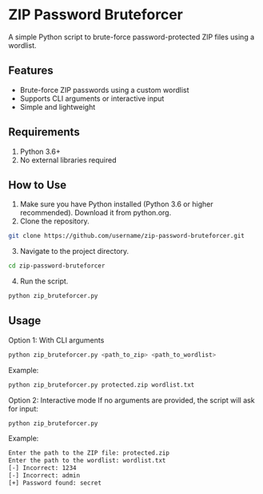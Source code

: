 # ZIP Password Bruteforcer
A simple Python script to brute-force password-protected ZIP files using a wordlist.


## Features
- Brute-force ZIP passwords using a custom wordlist
- Supports CLI arguments or interactive input
- Simple and lightweight

## Requirements
1. Python 3.6+
2. No external libraries required

## How to Use
1. Make sure you have Python installed (Python 3.6 or higher recommended). Download it from python.org.
2. Clone the repository.
```bash
git clone https://github.com/username/zip-password-bruteforcer.git
```

3. Navigate to the project directory.
```bash
cd zip-password-bruteforcer
```

4. Run the script.
```bash
python zip_bruteforcer.py
```

## Usage
Option 1: With CLI arguments
```bash
python zip_bruteforcer.py <path_to_zip> <path_to_wordlist>
```
Example:
```bash
python zip_bruteforcer.py protected.zip wordlist.txt
```

Option 2: Interactive mode
If no arguments are provided, the script will ask for input:
```bash
python zip_bruteforcer.py
```
Example:
```bash
Enter the path to the ZIP file: protected.zip
Enter the path to the wordlist: wordlist.txt
[-] Incorrect: 1234
[-] Incorrect: admin
[+] Password found: secret
```


